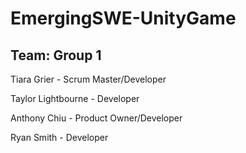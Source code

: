 # EmergingSWE-UnityGame

## Team: Group 1

Tiara Grier - Scrum Master/Developer <br />

Taylor Lightbourne - Developer <br />

Anthony Chiu - Product Owner/Developer <br />

Ryan Smith - Developer <br />